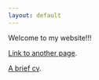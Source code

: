 ```yaml
---
layout: default
---
```


Welcome to my website!!!

[Link to another page](./another-page.html).

<a href="myfile.pdf">A brief cv</a>.
